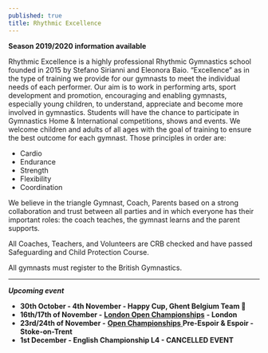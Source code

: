 ```yaml
---
published: true
title: Rhythmic Excellence
---
```

**Season 2019/2020 information available**

Rhythmic Excellence is a highly professional Rhythmic Gymnastics school founded in 2015 by Stefano Sirianni and Eleonora Baio. “Excellence” as in the type of training we provide for our gymnasts to meet the individual needs of each performer. Our aim is to work in performing arts, sport development and promotion, encouraging and enabling gymnasts, especially young children, to understand, appreciate and become more involved in gymnastics. Students will have the chance to participate in Gymnastics Home & International competitions, shows and events. We welcome children and adults of all ages with the goal of training to ensure the best outcome for each gymnast. Those principles in order are:

* Cardio
* Endurance
* Strength
* Flexibility
* Coordination

We believe in the triangle Gymnast, Coach, Parents based on a strong collaboration and trust between all parties and in which everyone has their important roles: the coach teaches, the gymnast learns and the parent supports.

All Coaches, Teachers, and Volunteers are CRB checked and have passed Safeguarding and Child Protection Course.

All gymnasts must register to the British Gymnastics.

- - -

_**Upcoming event**_  

* **30th October - 4th November - Happy Cup, Ghent Belgium Team 🏴󠁧󠁢󠁥󠁮󠁧󠁿**
* **16th/17th of November -** [**London Open Championships**](https://www.british-gymnastics.org/event/10035/london-open-rhythmic-level-345) **\- London**
* **23rd/24th of November -** [**Open Championships** ](https://www.british-gymnastics.org/event/9280/rhythmic-open-apparatus-espoir-and-pre-junior-and-group-league-round-3-2019)**Pre-Espoir & Espoir - Stoke-on-Trent**
* **1st December - English Championship L4 - CANCELLED EVENT**
